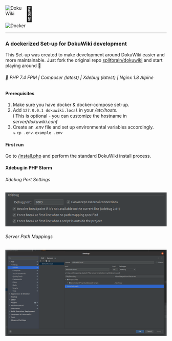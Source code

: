 <div>
<img src="https://www.dokuwiki.org/lib/tpl/dokuwiki/images/logo.png" width="60px" alt="DokuWiki" align="left" /> 
<div align="left" style="margin: 0 20px; font-size: 45px;">🤝</div>
<img src="https://www.docker.com/sites/default/files/d8/2019-07/vertical-logo-monochromatic.png" alt="Docker" width="70px" />
</div>

---

### A dockerized Set-up for DokuWiki development

This Set-up was created to make development around DokuWiki easier and more maintainable. Just fork the original repo 
[splitbrain/dokuwiki](https://github.com/splitbrain/dokuwiki) and start playing around 🚀

###### 🧱 PHP 7.4 FPM | Composer (latest) | Xdebug (latest) | Nginx 1.8 Alpine

#### Prerequisites
1. Make sure you have docker & docker-compose set-up.
2. Add `127.0.0.1 dokuwiki.local` in your _/etc/hosts_.   
   ℹ This is optional - you can customize the hostname in _server/dokuwiki.conf_
3. Create an _.env_ file and set up environmental variables accordingly.  
   ⤷ `cp .env.example .env`

#### First run

Go to [/install.php](http://dokuwiki.local/install.php) and perform the standard DokuWiki install process.

#### Xdebug in PHP Storm

###### Xdebug Port Settings
![Xdebug Port Settings](_assets/xdebug.png "Xdebug")

###### Server Path Mappings
![Server Path Mappings](_assets/server.png "Path Mappings")
